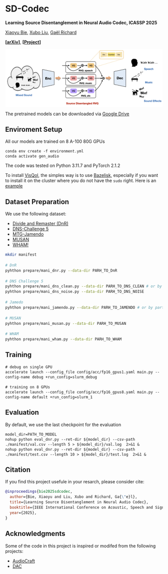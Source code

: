 # SD-Codec

**Learning Source Disentanglement in Neural Audio Codec, ICASSP 2025**

[Xiaoyu Bie](https://xiaoyubie1994.github.io/), [Xubo Liu](https://liuxubo717.github.io/), [Gaël Richard](https://www.telecom-paris.fr/gael-richard?l=en)

**[[arXiv](https://arxiv.org/abs/2409.11228)]**, **[[Project](https://xiaoyubie1994.github.io/sdcodec/)]**

<p align="center"> <img src='assets/pipeline.png', align="center"> </p>

The pretrained models can be downloaded via [Google Drive](https://drive.google.com/drive/folders/1-OjiNmtFdTUGwQF17FDMjzZgoBJJkHpG?usp=drive_link)

## Enviroment Setup
All our models are trained on 8 A-100 80G GPUs

```
conda env create -f environment.yml
conda activate gen_audio
```

The code was tested on Python 3.11.7 and PyTorch 2.1.2

To install [VisQol](https://github.com/google/visqol), the simples way is to use [Bazelisk](https://github.com/bazelbuild/bazelisk?tab=readme-ov-file), especially if you want to install it on the cluster where you do not have the `sudo` right. 
Here is an [example](https://github.com/XiaoyuBIE1994/SDCodec/blob/main/install_visqol.md)

## Dataset Preparation

We use the following dataset:
- [Divide and Remaster (DnR)](https://zenodo.org/records/6949108)
- [DNS-Challenge 5](https://github.com/microsoft/DNS-Challenge)
- [MTG-Jamendo](https://mtg.github.io/mtg-jamendo-dataset/)
- [MUSAN](https://www.openslr.org/17/)
- [WHAM!](http://wham.whisper.ai/)

```bash
mkdir manifest

# DnR
pyhthon prepare/mani_dnr.py --data-dir PARH_TO_DnR

# DNS Challenge 5
pyhthon prepare/mani_dns_clean.py --data-dir PARH_TO_DNS_CLEAN # or by partition
pyhthon prepare/mani_dns_noise.py --data-dir PARH_TO_DNS_NOISE

# Jamedo
pyhthon prepare/mani_jamendo.py --data-dir PARH_TO_JAMENDO # or by partition

# MUSAN
pyhthon prepare/mani_musan.py --data-dir PARH_TO_MUSAN

# WHAM
pyhthon prepare/mani_wham.py --data-dir PARH_TO_WHAM
```

## Training
```
# debug on single GPU
accelerate launch --config_file config/acc/fp16_gpus1.yaml main.py --config-name debug +run_config=slurm_debug

# training on 8 GPUs
accelerate launch --config_file config/acc/fp16_gpus8.yaml main.py --config-name default +run_config=slurm_1
```

## Evaluation
By default, we use the last checkpoint for the evaluation
```
model_dir=PATH_TO_MODEL
nohup python eval_dnr.py --ret-dir ${model_dir} --csv-path ./manifest/val.csv --length 5 > ${model_dir}/val.log  2>&1 &
nohup python eval_dnr.py --ret-dir ${model_dir} --csv-path ./manifest/test.csv --length 10 > ${model_dir}/test.log  2>&1 &
```


## Citation
If you find this project usefule in your resarch, please consider cite:
```BibTeX
@inproceedings{bie2025sdcodec,
  author={Bie, Xiaoyu and Liu, Xubo and Richard, Ga{\"e}l},
  title={Learning Source Disentanglement in Neural Audio Codec},
  booktitle={IEEE International Conference on Acoustic, Speech and Signal Procssing (ICASSP)},
  year={2025},
}
```


## Acknowledgments
Some of the code in this project is inspired or modifed from the following projects:
- [AudioCraft](https://github.com/facebookresearch/audiocraft)
- [DAC](https://github.com/descriptinc/descript-audio-codec)

